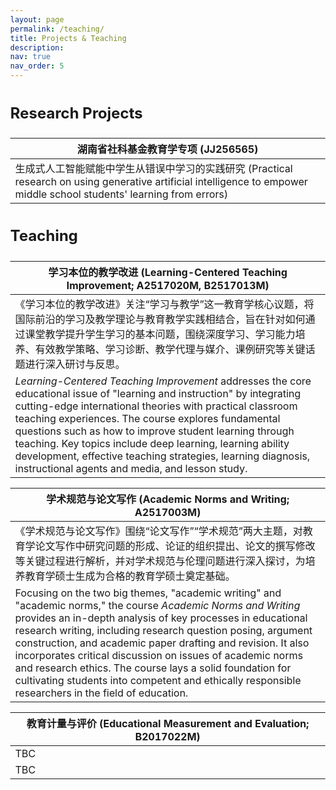 ```yaml
---
layout: page
permalink: /teaching/
title: Projects & Teaching
description: 
nav: true
nav_order: 5
---
```


<html lang="zh">
<head>
<meta charset="utf-8">
<title>Projects & Teaching</title>
<style>
/* Attempt to mimic the font stack in the user's first screenshot */
body{
  font-family:-apple-system,BlinkMacSystemFont,"Segoe UI",Roboto,"Helvetica Neue",
              Arial,"Noto Sans","Liberation Sans","PingFang SC","Hiragino Sans GB",
              "Microsoft YaHei","sans-serif";
  margin:2rem;
  line-height:1.6;   /* Increased line‑height */
}

table{
  border-collapse:collapse;
  width:100%;
  margin-bottom:2rem;
}

th,td{
  border:1px solid #ccc;
  padding:12px 16px;   /* Increased padding for breathing room */
  vertical-align:top;
}

th{
  background:#f7f7f7;
  text-align:left;
  font-size:18px;
  font-weight:600;   /* Slightly bolder heading */
}

h2{
  margin-top:2rem;
  font-weight:600;
}
</style>
</head>
<body>

<h2 style="font-size: 24px;"><b>Research Projects</b></h2>
<table>
<thead>
  <tr>
     <th>湖南省社科基金教育学专项 (JJ256565)</th>
  </tr>
</thead>
<tbody>
  <tr>
     <td>生成式人工智能赋能中学生从错误中学习的实践研究 (Practical research on using generative artificial intelligence to empower middle school students' learning from errors)</td>
  </tr>
</tbody>
</table>

<h2 style="font-size: 24px;"><b>Teaching</b></h2>

<table>
<thead>
  <tr>
     <th>学习本位的教学改进 (Learning-Centered Teaching Improvement; A2517020M, B2517013M)</th>
  </tr>
</thead>
<tbody>
  <tr>
     <td>《学习本位的教学改进》关注“学习与教学”这一教育学核心议题，将国际前沿的学习及教学理论与教育教学实践相结合，旨在针对如何通过课堂教学提升学生学习的基本问题，围绕深度学习、学习能力培养、有效教学策略、学习诊断、教学代理与媒介、课例研究等关键话题进行深入研讨与反思。</td>
  </tr>
  <tr>
     <td><i>Learning-Centered Teaching Improvement</i> addresses the core educational issue of "learning and instruction" by integrating cutting-edge international theories with practical classroom teaching experiences. The course explores fundamental questions such as how to improve student learning through teaching. Key topics include deep learning, learning ability development, effective teaching strategies, learning diagnosis, instructional agents and media, and lesson study.</td>
  </tr>
</tbody>
</table>

<table>
<thead>
  <tr>
     <th>学术规范与论文写作 (Academic Norms and Writing; A2517003M)</th>
  </tr>
</thead>
<tbody>
  <tr>
     <td>《学术规范与论文写作》围绕“论文写作”“学术规范”两大主题，对教育学论文写作中研究问题的形成、论证的组织提出、论文的撰写修改等关键过程进行解析，并对学术规范与伦理问题进行深入探讨，为培养教育学硕士生成为合格的教育学硕士奠定基础。</td>
  </tr>
  <tr>
     <td>Focusing on the two big themes, "academic writing" and "academic norms," the course <i>Academic Norms and Writing</i> provides an in-depth analysis of key processes in educational research writing, including research question posing, argument construction, and academic paper drafting and revision. It also incorporates critical discussion on issues of academic norms and research ethics. The course lays a solid foundation for cultivating students into competent and ethically responsible researchers in the field of education.</td>
  </tr>
</tbody>
</table>

<table>
<thead>
  <tr>
     <th>教育计量与评价 (Educational Measurement and Evaluation; B2017022M)</th>
  </tr>
</thead>
<tbody>
  <tr>
     <td>TBC</td>
  </tr>
  <tr>
     <td>TBC</td>
  </tr>
</tbody>
</table>

</body>
</html>